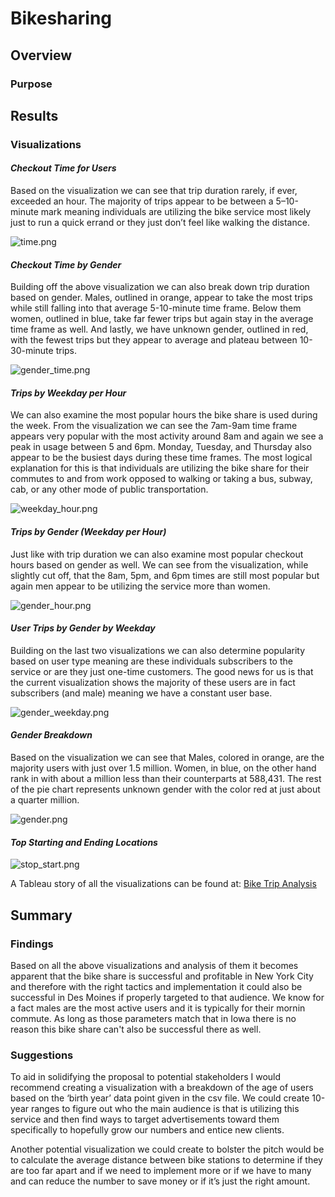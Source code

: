 # Bikesharing

## Overview
### Purpose


## Results
### Visualizations
#### ***Checkout Time for Users***
Based on the visualization we can see that trip duration rarely, if ever, exceeded an hour. The majority of trips appear to be between a 5–10-minute mark meaning individuals are utilizing the bike service most likely just to run a quick errand or they just don’t feel like walking the distance. 

![time.png](https://github.com/CristinaCod/bikesharing/blob/main/Visualizations/Bike%20Trip%20Analysis.png)
#### ***Checkout Time by Gender***
Building off the above visualization we can also break down trip duration based on gender. Males, outlined in orange, appear to take the most trips while still falling into that average 5-10-minute time frame. Below them women, outlined in blue, take far fewer trips but again stay in the average time frame as well. And lastly, we have unknown gender, outlined in red, with the fewest trips but they appear to average and plateau between 10-30-minute trips. 

![gender_time.png](https://github.com/CristinaCod/bikesharing/blob/main/Visualizations/Bike%20Trip%20Analysis-2.png)
#### ***Trips by Weekday per Hour***
We can also examine the most popular hours the bike share is used during the week. From the visualization we can see the 7am-9am time frame appears very popular with the most activity around 8am and again we see a peak in usage between 5 and 6pm. Monday, Tuesday, and Thursday also appear to be the busiest days during these time frames. The most logical explanation for this is that individuals are utilizing the bike share for their commutes to and from work opposed to walking or taking a bus, subway, cab, or any other mode of public transportation. 

![weekday_hour.png](https://github.com/CristinaCod/bikesharing/blob/main/Visualizations/Bike%20Trip%20Analysis-3.png)
#### ***Trips by Gender (Weekday per Hour)***
Just like with trip duration we can also examine most popular checkout hours based on gender as well. We can see from the visualization, while slightly cut off, that the 8am, 5pm, and 6pm times are still most popular but again men appear to be utilizing the service more than women. 

![gender_hour.png](https://github.com/CristinaCod/bikesharing/blob/main/Visualizations/Bike%20Trip%20Analysis-4.png)
#### ***User Trips by Gender by Weekday***
Building on the last two visualizations we can also determine popularity based on user type meaning are these individuals subscribers to the service or are they just one-time customers. The good news for us is that the current visualization shows the majority of these users are in fact subscribers (and male) meaning we have a constant user base. 

![gender_weekday.png](https://github.com/CristinaCod/bikesharing/blob/main/Visualizations/Bike%20Trip%20Analysis-5.png)
#### ***Gender Breakdown***
Based on the visualization we can see that Males, colored in orange, are the majority users with just over 1.5 million. Women, in blue, on the other hand rank in with about a million less than their counterparts at 588,431. The rest of the pie chart represents unknown gender with the color red at just about a quarter million.

![gender.png](https://github.com/CristinaCod/bikesharing/blob/main/Visualizations/Bike%20Trip%20Analysis-6.png)
#### ***Top Starting and Ending Locations***


![stop_start.png](https://github.com/CristinaCod/bikesharing/blob/main/Visualizations/Bike%20Trip%20Analysis-7.png)

A Tableau story of all the visualizations can be found at:
[Bike Trip Analysis](https://public.tableau.com/app/profile/cristina.codispoti/viz/BikeTripAnalysis_16474718483720/BikeTripAnalysis)

## Summary
### Findings
Based on all the above visualizations and analysis of them it becomes apparent that the bike share is successful and profitable in New York City and therefore with the right tactics and implementation it could also be successful in Des Moines if properly targeted to that audience. We know for a fact males are the most active users and it is typically for their mornin commute. As long as those parameters match that in Iowa there is no reason this bike share can't also be successful there as well. 
### Suggestions
To aid in solidifying the proposal to potential stakeholders I would recommend creating a visualization with a breakdown of the age of users based on the ‘birth year’ data point given in the csv file. We could create 10-year ranges to figure out who the main audience is that is utilizing this service and then find ways to target advertisements toward them specifically to hopefully grow our numbers and entice new clients. 

Another potential visualization we could create to bolster the pitch would be to calculate the average distance between bike stations to determine if they are too far apart and if we need to implement more or if we have to many and can reduce the number to save money or if it’s just the right amount. 
